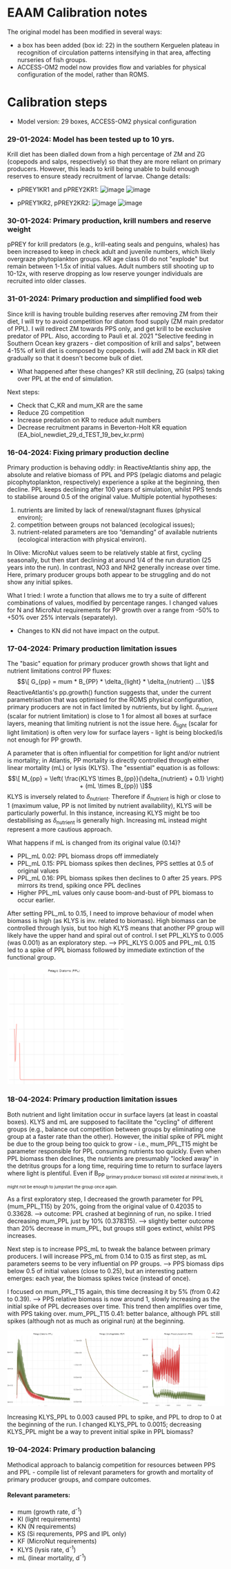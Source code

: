 # EAAM Calibration notes
The original model has been modified in several ways:
- a box has been added (box id: 22) in the southern Kerguelen plateau in recognition of circulation patterns intensifying in that area, affecting nurseries of fish groups.
- ACCESS-OM2 model now provides flow and variables for physical configuration of the model, rather than ROMS.

# Calibration steps
- Model version: 29 boxes, ACCESS-OM2 physical configuration

### 29-01-2024: Model has been tested up to 10 yrs. 
Krill diet has been dialled down from a high percentage of ZM and ZG (copepods and salps, respectively) so that they are more reliant on primary producers. However, this leads to krill being unable to build enough reserves to ensure steady recruitment of larvae.
Change details:
- pPREY1KR1 and pPREY2KR1:
![image](https://github.com/East-Antarctic-Atlantis-model/EADocumentation/assets/85492378/01cf46a8-a728-421f-b7dd-1500e4203d67)
![image](https://github.com/East-Antarctic-Atlantis-model/EADocumentation/assets/85492378/206b6f05-1d99-40e9-a383-c3cb70c89e0c)

- pPREY1KR2, pPREY2KR2:
![image](https://github.com/East-Antarctic-Atlantis-model/EADocumentation/assets/85492378/c4da7c4b-f7c0-4ab8-adc3-180edcc9698b)
![image](https://github.com/East-Antarctic-Atlantis-model/EADocumentation/assets/85492378/a4e664fc-d01d-4796-87e5-51cefe381fc1)

### 30-01-2024: Primary production, krill numbers and reserve weight
pPREY for krill predators (e.g., krill-eating seals and penguins, whales) has been increased to keep in check adult and juvenile numbers, which likely overgraze phytoplankton groups. KR age class 01 do not "explode" but remain between 1-1.5x of initial values. Adult numbers still shooting up to 10-12x, with reserve dropping as low reserve younger individuals are recruited into older classes.

### 31-01-2024: Primary production and simplified food web
Since krill is having trouble building reserves after removing ZM from their diet, I will try to avoid competition for diatom food supply (ZM main predator of PPL). I will redirect ZM towards PPS only, and get krill to be exclusive predator of PPL. Also, according to Pauli et al. 2021 "Selective feeding in Southern Ocean key grazers - diet composition of krill and salps", between 4-15% of krill diet is composed by copepods. I will add ZM back in KR diet gradually so that it doesn't become bulk of diet.
- What happened after these changes? KR still declining, ZG (salps) taking over PPL at the end of simulation.

Next steps:
- Check that C_KR and mum_KR are the same
- Reduce ZG competition
- Increase predation on KR to reduce adult numbers
- Decrease recruitment params in Beverton-Holt KR equation (EA_biol_newdiet_29_d_TEST_19_bev_kr.prm)


### 16-04-2024: Fixing primary production decline
Primary production is behaving oddly: in ReactiveAtlantis shiny app, the absolute and relative biomass of PPL and PPS (pelagic diatoms and pelagic picophytoplankton, respectively) experience a spike at the beginning, then decline. PPL keeps declining after 100 years of simulation, whilst PPS tends to stabilise around 0.5 of the original value. Multiple potential hypotheses:
1. nutrients are limited by lack of renewal/stagnant fluxes (physical environ);
2. competition between groups not balanced (ecological issues);
3. nutrient-related parameters are too “demanding” of available nutrients (ecological interaction with physical environ).

In Olive: MicroNut values seem to be relatively stable at first, cycling seasonally, but then start declining at around 1/4 of the run duration (25 years into the run). In contrast, NO3 and NH2 generally increase over time. Here, primary producer groups both appear to be struggling and do not show any initial spikes.

What I tried: I wrote a function that allows me to try a suite of different combinations of values, modified by percentage ranges. I changed values for N and MicroNut requirements for PP growth over a range from -50% to +50% over 25% intervals (separately).
- Changes to KN did not have impact on the output. 

### 17-04-2024: Primary production limitation issues
The "basic" equation for primary producer growth shows that light and nutrient limitations control PP fluxes:
$$\[
G_{pp} = mum * B_{PP} * \delta_{light} * \delta_{nutrient} ...
\]$$ 
ReactiveAtlantis's pp.growth() function suggests that, under the current parametrisation that was optimised for the ROMS physical configuration, primary producers are not in fact limited by nutrients, but by light.
$\delta$<sub>nutrient</sub> (scalar for nutrient limitation) is close to 1 for almost all boxes at surface layers, meaning that limiting nutrient is not the issue here. 
$\delta$<sub>light</sub> (scalar for light limitation) is often very low for surface layers - light is being blocked/is not enough for PP growth. 

A parameter that is often influential for competition for light and/or nutrient is mortality; in Atlantis, PP mortality is directly controlled through either linear mortality (mL) or lysis (KLYS). The "essential" equation is as follows:
$$\[
M_{pp} = \left( \frac{KLYS \times B_{pp}}{\delta_{nutrient} + 0.1} \right) + (mL \times B_{pp})
\]$$
KLYS is inversely related to $\delta$<sub>nutrient</sub>. Therefore if $\delta$<sub>nutrient</sub> is high or close to 1 (maximum value, PP is not limited by nutrient availability), KLYS will be particularly powerful. In this instance, increasing KLYS might be too destabilising as $\delta$<sub>nutrient</sub> is generally high. Increasing mL instead might represent a more cautious approach. 

What happens if mL is changed from its original value (0.14)?
- PPL_mL 0.02: PPL biomass drops off immediately
- PPL_mL 0.15: PPL biomass spikes then declines, PPS settles at 0.5 of original values 
- PPL_mL 0.16: PPL biomass spikes then declines to 0 after 25 years. PPS mirrors its trend, spiking once PPL declines
- Higher PPL_mL values only cause boom-and-bust of PPL biomass to occur earlier.

After setting PPL_mL to 0.15, I need to improve behaviour of model when biomass is high (as KLYS is inv. related to biomass). High biomass can be controlled through lysis, but too high KLYS means that another PP group will likely have the upper hand and spiral out of control. I set PPL_KLYS to 0.005 (was 0.001) as an exploratory step. --> PPL_KLYS 0.005 and PPL_mL 0.15 led to a spike of PPL biomass followed by immediate extinction of the functional group. 

![alt text](image.png)

### 18-04-2024: Primary production limitation issues
Both nutrient and light limitation occur in surface layers (at least in coastal boxes). 
KLYS and mL are supposed to facilitate the "cycling" of different groups (e.g., balance out competition between groups by eliminating one group at a faster rate than the other). However, the initial spike of PPL might be due to the group being too quick to grow - i.e., mum_PPL_T15 might be parameter responsible for PPL consuming nutrients too quickly. Even when PPL biomass then declines, the nutrients are presumably "locked away" in the detritus groups for a long time, requiring time to return to surface layers where light is plentiful. Even if B<sub>PP<sub> (primary producer biomass) still existed at minimal levels, it might not be enough to jumpstart the group once again.

As a first exploratory step, I decreased the growth parameter for PPL (mum_PPL_T15) by 20%, going from the original value of 0.42035 to 0.33628. --> outcome: PPL crashed at beginning of run, no spike.
I tried decreasing mum_PPL just by 10% (0.378315). --> slightly better outcome than 20% decrease in mum_PPL, but groups still goes extinct, whilst PPS increases.

Next step is to increase PPS_mL to tweak the balance between primary producers. 
I will increase PPS_mL from 0.14 to 0.15 as first step, as mL parameters seems to be very influential on PP groups. --> PPS biomass dips below 0.5 of initial values (close to 0.25), but an interesting pattern emerges: each year, the biomass spikes twice (instead of once).

I focused on mum_PPL_T15 again, this time decreasing it by 5% (from 0.42 to 0.39). --> PPS relative biomass is now around 1, slowly increasing as the initial spike of PPL decreases over time. This trend then amplifies over time, with PPS taking over.
mum_PPL_T15 0.41: better balance, although PPL still spikes (although not as much as original run) at the beginning.

![alt text](image-1.png)

Increasing KLYS_PPL to 0.003 caused PPL to spike, and PPL to drop to 0 at the beginning of the run. I changed KLYS_PPL to 0.0015; decreasing KLYS_PPL might be a way to prevent initial spike in PPL biomass?

### 19-04-2024: Primary production balancing
Methodical approach to balancig competition for resources between PPS and PPL - compile list of relevant parameters for growth and mortality of primary producer groups, and compare outcomes.
#### Relevant parameters:
- mum (growth rate, d<sup>-1</sup>)
- KI (light requirements)
- KN (N requirements)
- KS (Si requrements, PPS and IPL only)
- KF (MicroNut requirements)
- KLYS (lysis rate, d<sup>-1</sup>)
- mL (linear mortality, d<sup>-1</sup>)